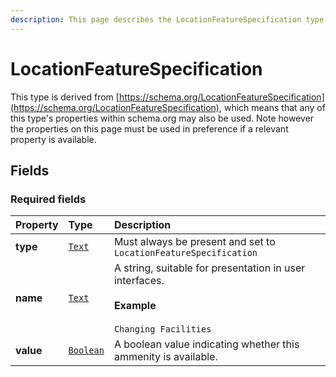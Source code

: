```yaml
---
description: This page describes the LocationFeatureSpecification type.
---
```


# LocationFeatureSpecification

This type is derived from [https://schema.org/LocationFeatureSpecification](https://schema.org/LocationFeatureSpecification), which means that any of this type's properties within schema.org may also be used. Note however the properties on this page must be used in preference if a relevant property is available.

## **Fields**

### **Required fields**
    
<table>
  <thead>
    <tr>
      <th style="text-align:left">Property</th>
      <th style="text-align:left">Type</th>
      <th style="text-align:left">Description</th>
    </tr>
  </thead>
  <tbody>
    <tr>
      <td style="text-align:left"><a name="type"></a><b>type</b></td>
      <td style="text-align:left">
        <a href="https://schema.org/Text"><code>Text</code></a>
      </td>
      <td style="text-align:left">
        Must always be present and set to <code>LocationFeatureSpecification</code>
      </td>
    </tr>
    <tr>
      <td style="text-align:left"><a name="name"></a><b>name</b></td>
      <td style="text-align:left">
        <a href="https://schema.org/Text"><code>Text</code></a>
      </td>
      <td style="text-align:left">
        A string, suitable for presentation in user interfaces.</br></br><b>Example</b></br></br><code>Changing Facilities</code>
      </td>
    </tr>
    <tr>
      <td style="text-align:left"><a name="value"></a><b>value</b></td>
      <td style="text-align:left">
        <a href="https://schema.org/Boolean"><code>Boolean</code></a>
      </td>
      <td style="text-align:left">
        A boolean value indicating whether this ammenity is available.
      </td>
    </tr>
  </tbody>
</table>


